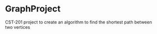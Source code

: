 # GraphProject
CST-201 project to create an algorithm to find the shortest path between two vertices
